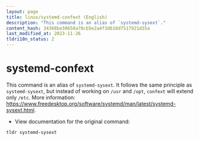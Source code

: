 ```yaml
---
layout: page
title: linux/systemd-confext (English)
description: "This command is an alias of `systemd-sysext`."
content_hash: 34368be30650a70cb5e2a4f3d610d7517921d35a
last_modified_at: 2023-11-26
tldri18n_status: 2
---
```

# systemd-confext

This command is an alias of `systemd-sysext`.
It follows the same principle as `systemd-sysext`, but instead of working on `/usr` and `/opt`, `confext` will extend only `/etc`.
More information: <https://www.freedesktop.org/software/systemd/man/latest/systemd-sysext.html>.

- View documentation for the original command:

`tldr systemd-sysext`
